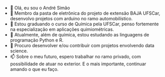 - 👋 Olá, eu sou o André Simão
- 🌱 Membro da pasta de eletrônica do projeto de extensão BAJA UFSCar, desenvolvo projetos com arduino no ramo automobilístico. 
- 👀 Estou graduando o curso de Química pela UFSCar, penso fortemente na especialização em aplicações quimiométricas. 
- 🌱 Atualmente, além de química, estou estudando as linguagens de programação Python e R.
- 💞️ Procuro desenvolver e/ou contribuir com projetos envolvendo data science.
- 📫 Sobre o meu futuro, espero trabalhar no ramo privado, com possibilidade de atuar no exterior. E o mais importante, continuar amando o que eu faço.

<!-- in your header -->
<link rel="stylesheet" href="https://cdn.jsdelivr.net/gh/devicons/devicon@v2.12.0/devicon.min.css">

<!-- in your body -->
<i class="devicon-cplusplus-line"></i>
